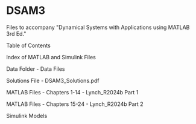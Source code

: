 # DSAM3
Files to accompany "Dynamical Systems with Applications using MATLAB 3rd Ed."

Table of Contents

Index of MATLAB and Simulink Files

Data Folder - Data Files

Solutions File - DSAM3_Solutions.pdf

MATLAB Files - Chapters 1-14 - Lynch_R2024b Part 1

MATLAB Files - Chapters 15-24 - Lynch_R2024b Part 2

Simulink Models 
